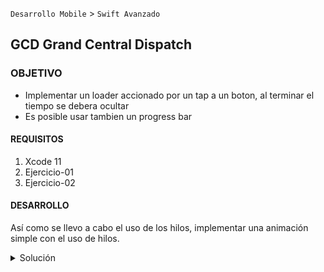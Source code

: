  
`Desarrollo Mobile` > `Swift Avanzado`

	
## GCD Grand Central Dispatch

### OBJETIVO 

- Implementar un loader accionado por un tap a un boton, al terminar el tiempo se debera ocultar
- Es posible usar tambien un progress bar


#### REQUISITOS 

1. Xcode 11
2. Ejercicio-01
3. Ejercicio-02

#### DESARROLLO

Así como se llevo a cabo el uso de los hilos, implementar una animación simple con el uso de hilos.



<details>
	<summary>Solución</summary>
<p> Creamos el boton y los objectos (activity y progress bar)</p>
<p> Asignamos el codigo correspondiente</p>
<p> Eliminamos toda animación existente en el progressbar</p>

```
struct ComprarDulces {
	

<p> Así como una función, agregamos el 	throws` al final de la función. </p>
	
```
// stop any current animation
        self.progressView.layer.sublayers?.forEach { $0.removeAllAnimations() }
        self.progressView.setProgress(0.0, animated: false)

        DispatchQueue.main.asyncAfter(deadline: .now() + 0.1) {
            self.progressView.setProgress(1.0, animated: false)
            UIView.animate(withDuration: 10, delay: 0, options: [], animations: { [unowned self] in
                self.progressView.layoutIfNeeded()
            })
        }
```

<p> Finalmente la implementación utilizando un *try* simple:</p>


</details> 
